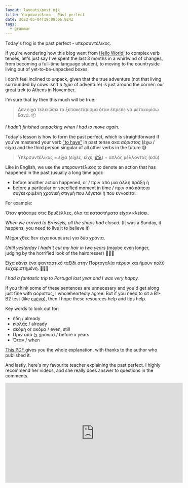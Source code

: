 ```yaml
---
layout: layouts/post.njk
title: Υπερσυντέλικο - Past perfect
date: 2022-05-04T19:08:06.924Z
tags:
  - grammar
---
```

Today's frog is the past perfect - υπερσυντέλικος. 

If you're wondering how this blog went from [Hello World!](https://en.wikipedia.org/wiki/%22Hello,_World!%22_program) to complex verb tenses, let's just say I've spent the last 3 months in a whirlwind of changes, from becoming a full-time language student, to moving to the countryside living out of yet-to-be-unpacked boxes.

I don't feel inclined to unpack, given that the true adventure (not that living surrounded by cows isn't *a type* of adventure) is just around the corner: our great trek to Athens in November.

I'm sure that by then this much will be true:

> Δεν είχα τελειώσει το ξεπακετάρισμα όταν έπρεπε να μετακομίσω ξανά. 📦

*I hadn't finished unpacking when I had to move again.*

Today's lesson is how to form the past perfect, which is straightforward if you've mastered your verb ["to have"](https://helinika.com/2020/10/27/modern-greek-verb-to-have-conjugation/) in past tense ακα *αόριστος* (έχω / είχα) and the third person singular of all other verbs in the future 😅

> Υπερσυντέλικος = είχα (είχες, είχε, [κτλ](https://en.wiktionary.org/wiki/%CE%BA%CF%84%CE%BB)) + απλός μέλλοντας (εσύ)

Like in English, we use the υπερσυντέλικος to denote an action that has happened in the past (usually a long time ago):

* before another action happened, or / πριν από μια άλλη πράξη ή
* before a particular or specified moment in time / πριν από κάποια συγκεκριμένη χρονική στιγμή που λέγεται ή που εννοείται

For example:

Όταν φτάσαμε στις Βρυξέλλες, όλα τα καταστήματα είχαν κλείσει.

*When we arrived to Brussels, all the shops had closed.* (It was a Sunday, it happens, you need to live it to believe it) 

Μέχρι χθες δεν είχα κουρευτεί για δύο χρόνια.

*Until yesterday I hadn't cut my hair in two years* (maybe even longer, judging by the horrified look of the hairdresser) 💇🏻‍♀️

Είχα κάνει ένα φανταστικό ταξίδι στην Πορτογαλία πέρυσι και ήμουν πολύ ευχαριστημένη. 🏄🏻‍♀️

*I had a fantastic trip to Portugal last year and I was very happy.* 

If you think some of these sentences are unnecesary and you'd get along just fine with αόριστος, I wholeheartedly agree. But if you need to sit a B1-B2 test (like [εμένα](https://www.greekpod101.com/blog/2020/08/24/greek-pronouns/)), then I hope these resources help and tips help.

Key words to look out for:

* ήδη / already
* κιολάς / already
* ακόμη or ακόμα / even, still
* Πριν από (χ χρόνια) / before x years
* Όταν / when

[This PDF ](https://www.greekgrammar.eu/pdffiles/pastperf.pdf)gives you the whole explanation, with thanks to the author who published it.

And lastly, here's my favourite teacher explaining the past perfect. I highly recommend her videos, and she really does answer to questions in the comments. 

<iframe width="560" height="315" src="https://www.youtube.com/embed/fuQEJ4B14Cw" title="YouTube video player" frameborder="0" allow="accelerometer; autoplay; clipboard-write; encrypted-media; gyroscope; picture-in-picture" allowfullscreen></iframe>